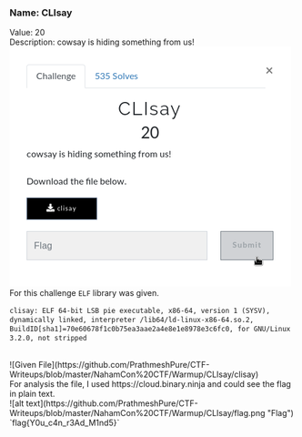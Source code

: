 ### Name: CLIsay
Value: 20<br>
Description: cowsay is hiding something from us!
<br>
![alt text](https://github.com/PrathmeshPure/CTF-Writeups/blob/master/NahamCon%20CTF/Warmup/CLIsay/chall.png "Challenge")
<br>
For this challenge `ELF` library was given.
<br>
```
clisay: ELF 64-bit LSB pie executable, x86-64, version 1 (SYSV), dynamically linked, interpreter /lib64/ld-linux-x86-64.so.2, BuildID[sha1]=70e60678f1c0b75ea3aae2a4e8e1e8978e3c6fc0, for GNU/Linux 3.2.0, not stripped
```
<br>
![Given File](https://github.com/PrathmeshPure/CTF-Writeups/blob/master/NahamCon%20CTF/Warmup/CLIsay/clisay)
<br>
For analysis the file, I used https://cloud.binary.ninja and could see the flag in plain text.
<br>
![alt text](https://github.com/PrathmeshPure/CTF-Writeups/blob/master/NahamCon%20CTF/Warmup/CLIsay/flag.png "Flag")
<br>
`flag{Y0u_c4n_r3Ad_M1nd5}`
<br>